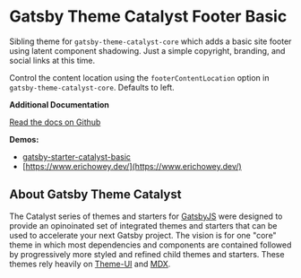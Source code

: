 # Gatsby Theme Catalyst Footer Basic

Sibling theme for `gatsby-theme-catalyst-core` which adds a basic site footer using latent component shadowing. Just a simple copyright, branding, and social links at this time.

Control the content location using the `footerContentLocation` option in `gatsby-theme-catalyst-core`. Defaults to left.

**Additional Documentation**

[Read the docs on Github](https://github.com/ehowey/gatsby-theme-catalyst)

**Demos:**

- [gatsby-starter-catalyst-basic](https://gatsby-starter-catalyst-basic.netlify.com/)
- [https://www.erichowey.dev/](https://www.erichowey.dev/)

## About Gatsby Theme Catalyst

The Catalyst series of themes and starters for [GatsbyJS](https://www.gatsbyjs.org/) were designed to provide an opinoinated set of integrated themes and starters that can be used to accelerate your next Gatsby project. The vision is for one "core" theme in which most dependencies and components are contained followed by progressively more styled and refined child themes and starters. These themes rely heavily on [Theme-UI](https://theme-ui.com/) and [MDX](https://mdxjs.com/getting-started/gatsby/).
